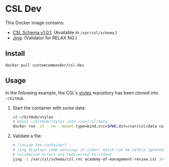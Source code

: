 # CSL Dev

This Docker image contains:

- [CSL Schema v1.0.1](https://github.com/citation-style-language/schema/releases). (Available in `/var/csl/schema`.)
- [Jing](https://github.com/relaxng/jing-trang). (Validator for RELAX NG.)

## Install

```
docker pull customcommander/csl-dev
```

## Usage

In the following example, the CSL's [styles](https://github.com/citation-style-language/styles) repository has been cloned into `~/GitHub`.

1.  Start the container with some data:

    ```bash
    cd ~/GitHub/styles
    # mount ~/GitHub/styles into /var/csl/data
    docker run -it --rm --mount type=bind,src=$PWD,dst=/var/csl/data customcommander/csl-dev
    ```

2.  Validate a file:

    ```bash
    # (inside the container)
    # jing displays some warnings in stderr which can be safely ignored
    # validation errors are redirected to stdout
    jing -c /var/csl/schema/csl.rnc academy-of-management-review.csl 2>/dev/null
    ```
